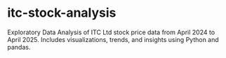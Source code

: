 # itc-stock-analysis
Exploratory Data Analysis of ITC Ltd stock price data from April 2024 to April 2025. Includes visualizations, trends, and insights using Python and pandas.
